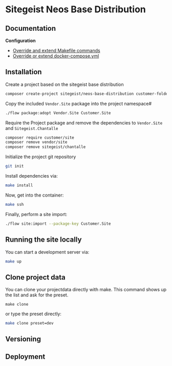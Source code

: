 # Sitegeist Neos Base Distribution

## Documentation

**Configuration**

* [Override and extend Makefile commands](docs/configuration/extend-makefile.md)
* [Override or extend docker-compose.yml](docs/configuration/override-docker-compose-yml.md)


## Installation

Create a project based on the sitegeist base distribution

```sh
composer create-project sitegeist/neos-base-distribution customer-folder ^5.2
```

Copy the included `Vendor.Site` package into the project namespace#

```sh
./flow package:adopt Vendor.Site Customer.Site
```

Require the Project package and remove the dependencies to `Vendor.Site` and `Sitegeist.Chantalle`

```sh
composer require customer/site
composer remove vendor/site
composer remove sitegeist/chantalle
```

Initialize the project git repository
```sh
git init
```

Install dependencies via:

```sh
make install
```

Now, get into the container:

```sh
make ssh
```

Finally, perform a site import:

```sh
./flow site:import --package-key Customer.Site
```

## Running the site locally

You can start a development server via:

```sh
make up
```

## Clone project data

You can clone your projectdata directly with make. This command shows up the list and ask for the preset.

```
make clone
```

or type the preset directly:

```sh
make clone preset=dev
```

## Versioning

<!-- @TODO: Versioning -->

## Deployment

<!-- @TODO: Deployment -->
